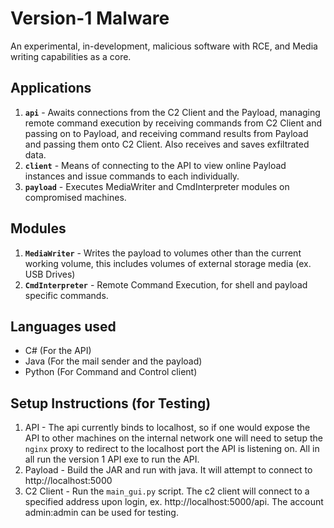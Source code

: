 # Version-1 Malware
An experimental, in-development, malicious software with RCE, and Media writing capabilities as a core.

## Applications
1. **`api`** - Awaits connections from the C2 Client and the Payload, managing remote command execution by receiving commands from C2 Client and passing on to Payload, and receiving command results from Payload and passing them onto C2 Client. Also receives and saves exfiltrated data.
2. **`client`** - Means of connecting to the API to view online Payload instances and issue commands to each individually.
3. **`payload`** - Executes MediaWriter and CmdInterpreter modules on compromised machines.


## Modules
1. **`MediaWriter`** - Writes the payload to volumes other than the current working volume, this includes volumes of external storage media (ex. USB Drives)
3. **`CmdInterpreter`** - Remote Command Execution, for shell and payload specific commands.

## Languages used
- C# (For the API)
- Java (For the mail sender and the payload)
- Python (For Command and Control client)

## Setup Instructions (for Testing)
1. API - The api currently binds to localhost, so if one would expose the API to other machines on the internal network one will need to setup the `nginx` proxy to redirect to the localhost port the API is listening on. All in all run the version 1 API exe to run the API.
2. Payload - Build the JAR and run with java. It will attempt to connect to http://localhost:5000
3. C2 Client - Run the `main_gui.py` script. The c2 client will connect to a specified address upon login, ex. http://localhost:5000/api. The account admin:admin can be used for testing.

